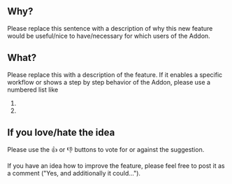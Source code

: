 <!--
Copyright (C) 2020 Johannes Endres

SPDX-License-Identifier: MIT
-->

## Why?

Please replace this sentence with a description of why this new feature would be useful/nice to have/necessary for which users of the Addon.

## What?

Please replace this with a description of the feature. If it enables a specific workflow or shows a step by step behavior of the Addon, please use a numbered list like

1.
1.

## If you love/hate the idea
Please use the :thumbsup: or :thumbsdown: buttons to vote for or against the suggestion.

If you have an idea how to improve the feature, please feel free to post it as a comment ("Yes, and additionally it could...").

